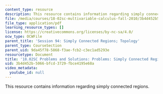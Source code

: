 ```yaml
---
content_type: resource
description: This resource contains information regarding simply connected regions.
file: /media/courses/18-02sc-multivariable-calculus-fall-2010/3b4d452b5066bfcd3729fbce4195e68a_MIT18_02SC_pb_94_comb.pdf
file_type: application/pdf
learning_resource_types: []
license: https://creativecommons.org/licenses/by-nc-sa/4.0/
ocw_type: OCWFile
parent_title: 'Session 94: Simply Connected Regions; Topology'
parent_type: CourseSection
parent_uid: 9da45f78-5868-f3ae-fcb2-c3ec1ad5293e
resourcetype: Document
title: '18.02SC Problems and Solutions: Problems: Simply Connected Regions'
uid: 3b4d452b-5066-bfcd-3729-fbce4195e68a
video_metadata:
  youtube_id: null
---
```

This resource contains information regarding simply connected regions.